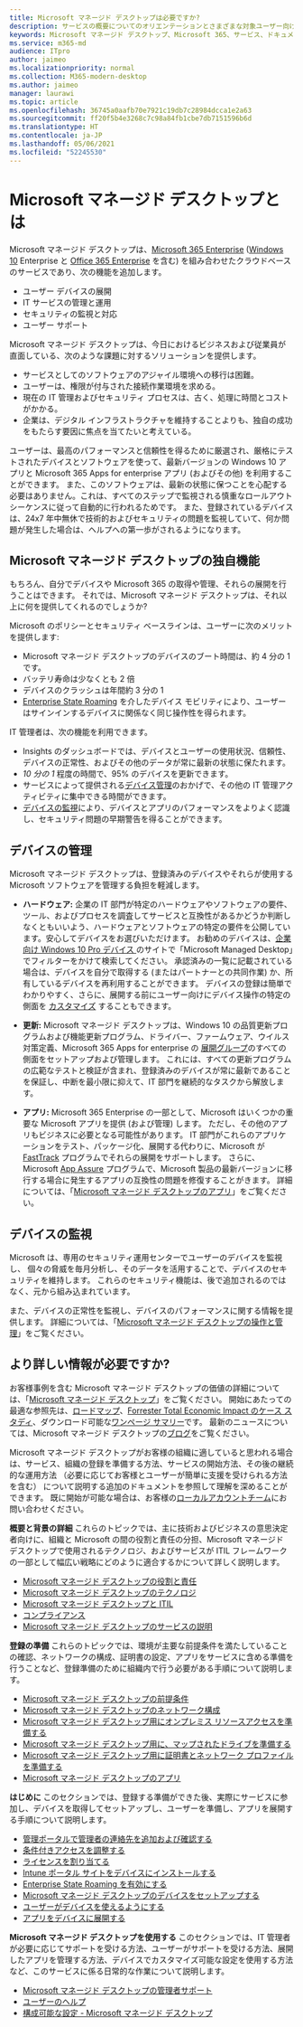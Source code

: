 ```yaml
---
title: Microsoft マネージド デスクトップは必要ですか?
description: サービスの概要についてのオリエンテーションとさまざまな対象ユーザー向けの記事のショートカット
keywords: Microsoft マネージド デスクトップ、Microsoft 365、サービス、ドキュメント
ms.service: m365-md
audience: ITpro
author: jaimeo
ms.localizationpriority: normal
ms.collection: M365-modern-desktop
ms.author: jaimeo
manager: laurawi
ms.topic: article
ms.openlocfilehash: 36745a0aafb70e7921c19db7c28984dcca1e2a63
ms.sourcegitcommit: ff20f5b4e3268c7c98a84fb1cbe7db7151596b6d
ms.translationtype: HT
ms.contentlocale: ja-JP
ms.lasthandoff: 05/06/2021
ms.locfileid: "52245530"
---
```

# <a name="what-is-microsoft-managed-desktop"></a>Microsoft マネージド デスクトップとは


Microsoft マネージド デスクトップは、[Microsoft 365 Enterprise](../../enterprise/microsoft-365-overview.md) ([Windows 10](/windows/windows-10/) Enterprise と [Office 365 Enterprise](https://www.microsoft.com/microsoft-365/business/compare-more-office-365-for-business-plans) を含む) を組み合わせたクラウドベースのサービスであり、次の機能を追加します。

- ユーザー デバイスの展開
- IT サービスの管理と運用
- セキュリティの監視と対応
- ユーザー サポート

Microsoft マネージド デスクトップは、今日におけるビジネスおよび従業員が直面している、次のような課題に対するソリューションを提供します。
- サービスとしてのソフトウェアのアジャイル環境への移行は困難。
- ユーザーは、権限が付与された接続作業環境を求める。
- 現在の IT 管理およびセキュリティ プロセスは、古く、処理に時間とコストがかかる。
- 企業は、デジタル インフラストラクチャを維持することよりも、独自の成功をもたらす要因に焦点を当てたいと考えている。

ユーザーは、最高のパフォーマンスと信頼性を得るために厳選され、厳格にテストされたデバイスとソフトウェアを使って、最新バージョンの Windows 10 アプリと Microsoft 365 Apps for enterprise アプリ (およびその他) を利用することができます。 また、このソフトウェアは、最新の状態に保つことを心配する必要はありません。これは、すべてのステップで監視される慎重なロールアウト シーケンスに従って自動的に行われるためです。 また、登録されているデバイスは、24x7 年中無休で技術的およびセキュリティの問題を監視していて、何か問題が発生した場合は、ヘルプへの第一歩がされるようになります。


## <a name="unique-to-microsoft-managed-desktop"></a>Microsoft マネージド デスクトップの独自機能

もちろん、自分でデバイスや Microsoft 365 の取得や管理、それらの展開を行うことはできます。 それでは、Microsoft マネージド デスクトップは、それ以上に何を提供してくれるのでしょうか?

Microsoft のポリシーとセキュリティ ベースラインは、ユーザーに次のメリットを提供します:

- Microsoft マネージド デスクトップのデバイスのブート時間は、約 4 分の 1です。
- バッテリ寿命は少なくとも 2 倍
- デバイスのクラッシュは年間約 3 分の 1
- [Enterprise State Roaming](/azure/active-directory/devices/enterprise-state-roaming-overview) を介したデバイス モビリティにより、ユーザーはサインインするデバイスに関係なく同じ操作性を得られます。

IT 管理者は、次の機能を利用できます。

- Insights のダッシュボードでは、デバイスとユーザーの使用状況、信頼性、デバイスの正常性、およびその他のデータが常に最新の状態に保たれます。
- *10 分の 1* 程度の時間で、95% のデバイスを更新できます。
- サービスによって提供される[デバイス管理](#device-management)のおかげで、その他の IT 管理アクティビティに集中できる時間ができます。 
- [デバイスの監視](#device-monitoring)により、デバイスとアプリのパフォーマンスをよりよく認識し、セキュリティ問題の早期警告を得ることができます。

## <a name="device-management"></a>デバイスの管理
Microsoft マネージド デスクトップは、登録済みのデバイスやそれらが使用する Microsoft ソフトウェアを管理する負担を軽減します。

- **ハードウェア:** 企業の IT 部門が特定のハードウェアやソフトウェアの要件、ツール、およびプロセスを調査してサービスと互換性があるかどうか判断しなくともいいよう、ハードウェアとソフトウェアの特定の要件を公開しています。安心してデバイスをお選びいただけます。 お勧めのデバイスは、[企業向け Windows 10 Pro デバイス ](https://www.microsoft.com/windowsforbusiness/view-all-devices)のサイトで「Microsoft Managed Desktop」でフィルターをかけて検索してください。 承認済みの一覧に記載されている場合は、デバイスを自分で取得する (またはパートナーとの共同作業) か、所有しているデバイスを再利用することができます。 デバイスの登録は簡単でわかりやすく、さらに、展開する前にユーザー向けにデバイス操作の特定の側面を [カスタマイズ](../working-with-managed-desktop/config-setting-overview.md) することもできます。

- **更新:** Microsoft マネージド デスクトップは、Windows 10 の品質更新プログラムおよび機能更新プログラム、ドライバー、ファームウェア、ウイルス対策定義、Microsoft 365 Apps for enterprise の [展開グループ](../service-description/updates.md)のすべての側面をセットアップおよび管理します。 これには、すべての更新プログラムの広範なテストと検証が含まれ、登録済みのデバイスが常に最新であることを保証し、中断を最小限に抑えて、IT 部門を継続的なタスクから解放します。

- **アプリ:** Microsoft 365 Enterprise の一部として、Microsoft はいくつかの重要な Microsoft アプリを提供 (および管理) します。 ただし、その他のアプリもビジネスに必要となる可能性があります。 IT 部門がこれらのアプリケーションをテスト、パッケージ化、展開する代わりに、Microsoft が [FastTrack](https://www.microsoft.com/FastTrack) プログラムでそれらの展開をサポートします。 さらに、Microsoft [App Assure](https://docs.microsoft.com/fasttrack/products-and-capabilities#app-assuree) プログラムで、Microsoft 製品の最新バージョンに移行する場合に発生するアプリの互換性の問題を修復することがきます。 詳細については、「[Microsoft マネージド デスクトップのアプリ](../get-ready/apps.md)」をご覧ください。


## <a name="device-monitoring"></a>デバイスの監視

Microsoft は、専用のセキュリティ運用センターでユーザーのデバイスを監視し、 個々の脅威を毎月分析し、そのデータを活用することで、デバイスのセキュリティを維持します。 これらのセキュリティ機能は、後で追加されるのではなく、元から組み込まれています。

また、デバイスの正常性を監視し、デバイスのパフォーマンスに関する情報を提供します。 詳細については、「[Microsoft マネージド デスクトップの操作と管理](../service-description/operations-and-monitoring.md)」をご覧ください。


## <a name="need-more-details"></a>より詳しい情報が必要ですか?

お客様事例を含む Microsoft マネージド デスクトップの価値の詳細については、「[Microsoft マネージド デスクトップ](https://aka.ms/mmd)」をご覧ください。 開始にあたっての最適な参照先は、[ロードマップ](https://aka.ms/AA6jiam)、[Forrester Total Economic Impact のケース スタディ](https://github.com/MicrosoftDocs/microsoft-365-docs/raw/public/microsoft-365/managed-desktop/intro/downloads/forrester-tei-study.pdf)、ダウンロード可能な[ワンページ サマリー](https://aka.ms/AA6ob3h)です。 最新のニュースについては、Microsoft マネージド デスクトップの[ブログ](https://aka.ms/AA6l2dd)をご覧ください。

Microsoft マネージド デスクトップがお客様の組織に適していると思われる場合は、サービス、組織の登録を準備する方法、サービスの開始方法、その後の継続的な運用方法 （必要に応じてお客様とユーザーが簡単に支援を受けられる方法を含む） について説明する追加のドキュメントを参照して理解を深めることができます。 既に開始が可能な場合は、お客様の[ローカルアカウントチーム](https://pages.email.office.com/contactmmd/)にお問い合わせください。

**概要と背景の詳細** これらのトピックでは、主に技術およびビジネスの意思決定者向けに、組織と Microsoft の間の役割と責任の分担、Microsoft マネージド デスクトップで使用されるテクノロジ、およびサービスが ITIL フレームワークの一部として幅広い戦略にどのように適合するかについて詳しく説明します。

- [Microsoft マネージド デスクトップの役割と責任](roles-and-responsibilities.md)
- [Microsoft マネージド デスクトップのテクノロジ](technologies.md)
- [Microsoft マネージド デスクトップと ITIL](../MMD-and-ITSM.md)
- [コンプライアンス](compliance.md)
- [Microsoft マネージド デスクトップのサービスの説明](../service-description/index.md)

**登録の準備** これらのトピックでは、環境が主要な前提条件を満たしていることの確認、ネットワークの構成、証明書の設定、アプリをサービスに含める準備を行うことなど、登録準備のために組織内で行う必要がある手順について説明します。

- [Microsoft マネージド デスクトップの前提条件](../get-ready/prerequisites.md)
- [Microsoft マネージド デスクトップのネットワーク構成](../get-ready/network.md)
- [Microsoft マネージド デスクトップ用にオンプレミス リソースアクセスを準備する](../get-ready/authentication.md)
- [Microsoft マネージド デスクトップ用に、マップされたドライブを準備する](../get-ready/mapped-drives.md)
- [Microsoft マネージド デスクトップ用に証明書とネットワーク プロファイルを準備する](../get-ready/certs-wifi-lan.md)
- [Microsoft マネージド デスクトップのアプリ](../get-ready/apps.md)

**はじめに** このセクションでは、登録する準備ができた後、実際にサービスに参加し、デバイスを取得してセットアップし、ユーザーを準備し、アプリを展開する手順について説明します。

- [管理ポータルで管理者の連絡先を追加および確認する](../get-started/add-admin-contacts.md)
- [条件付きアクセスを調整する](../get-started/conditional-access.md)
- [ライセンスを割り当てる](../get-started/assign-licenses.md)
- [Intune ポータル サイトをデバイスにインストールする](../get-started/company-portal.md)
- [Enterprise State Roaming を有効にする](../get-started/enterprise-state-roaming.md)
- [Microsoft マネージド デスクトップのデバイスをセットアップする](../get-started/set-up-devices.md)
- [ユーザーがデバイスを使えるようにする](../get-started/get-started-devices.md)
- [アプリをデバイスに展開する](../get-started/deploy-apps.md)

**Microsoft マネージド デスクトップを使用する** このセクションでは、IT 管理者が必要に応じてサポートを受ける方法、ユーザーがサポートを受ける方法、展開したアプリを管理する方法、デバイスでカスタマイズ可能な設定を使用する方法など、このサービスに係る日常的な作業について説明します。

- [Microsoft マネージド デスクトップの管理者サポート](../working-with-managed-desktop/admin-support.md)
- [ユーザーのヘルプ](../working-with-managed-desktop/end-user-support.md)
- [構成可能な設定 - Microsoft マネージド デスクトップ](../working-with-managed-desktop/config-setting-overview.md)





<!--When you enroll in Microsoft Managed Desktop, Microsoft provides you with devices that are configured to join your Azure Active Directory tenant. Windows 10, Office 365, and some apps and features associated with [Microsoft 365 Enterprise E5](https://www.microsoft.com/microsoft-365/compare-all-microsoft-365-plans) are installed (by Microsoft) on your devices. When your employees who are using these devices need help, they contact Microsoft Managed Desktop support (provided by Microsoft) through a custom chat app.--> 

<!--With Microsoft Managed Desktop, you get **software as a service** (Microsoft 365 E5), **Device as a service** (Microsoft Surface devices ready to use), and **IT support as a service** (Help desk and more).--> 
